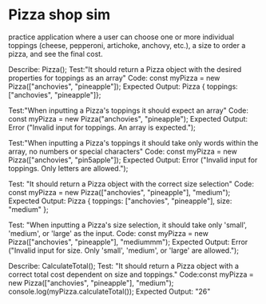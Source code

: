 # Pizza shop sim
 practice application where a user can choose one or more individual toppings (cheese, pepperoni, artichoke, anchovy, etc.), a size to order a pizza, and see the final cost.








Describe: Pizza();
  Test:"It should return a Pizza object with the desired properties for toppings as an array"
  Code: const myPizza = new Pizza(["anchovies", "pineapple"]);
  Expected Output: Pizza { toppings: ["anchovies", "pineapple"]};

  Test:"When inputting a Pizza's toppings it should expect an array"
  Code: const myPizza = new Pizza("anchovies", "pineapple");
  Expected Output: Error ("Invalid input for toppings. An array is expected.");

  Test:"When inputting a Pizza's toppings it should take only words within the array, no numbers or special characters"
  Code: const myPizza = new Pizza(["anchovies", "pin5apple"]);
  Expected Output: Error ("Invalid input for toppings. Only letters are allowed.");

  Test: "It should return a Pizza object with the correct size selection"
  Code: const myPizza = new Pizza(["anchovies", "pineapple"], "medium");
  Expected Output: Pizza { toppings: ["anchovies", "pineapple"], size: "medium" };

  Test: "When inputting a Pizza's size selection, it should take only 'small', 'medium', or 'large' as the input.
  Code: const myPizza = new Pizza(["anchovies", "pineapple"], "mediummm");
  Expected Output: Error ("Invalid input for size. Only 'small', 'medium', or 'large' are allowed.");



Describe: CalculateTotal();
  Test: "It should return a Pizza object with a correct total cost dependent on size and toppings."
  Code:const myPizza = new Pizza(["anchovies", "pineapple"], "medium");
      console.log(myPizza.calculateTotal());
  Expected Output: "26"


